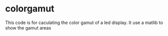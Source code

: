 # colorgamut
This code is for caculating the color gamut of a led display. It use a matlib to show the gamut areas
